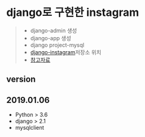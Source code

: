 # django로 구현한 instagram
>- django-admin 생성<br/>
>- django-app 생성<br/>
>- django project-mysql<br/>
>- [django-instagram](https://github.com/pear9123/Python-django.git)저장소 위치<br/>
>- [참고자료](https://lhy.kr/)

## version
## 2019.01.06

- Python > 3.6
- django > 2.1
- mysqlclient
